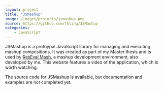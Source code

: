 ```yaml
---
layout: project
title: "JSMashup"
image: /images/projects/jsmashup.png
source: https://github.com/fkling/JSMashup
categories:
    - JavaScript
---
```


JSMashup is a protoypal JavaScript library for managing and executing mashup compositions. It was created as part of my Master thesis and is used
by [ResEval Mash](http://open.reseval.org/), a mashup development environment, also developed by me. This website features a video of the application, which is worth watching. 

The source code for JSMashup is available, but documentation and examples are not completed yet.
